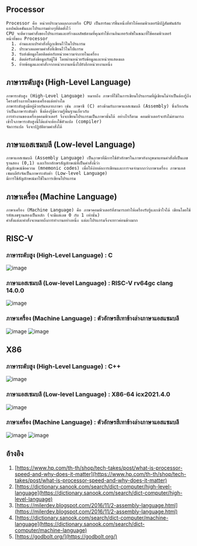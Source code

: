## Processor
    Processor คือ หน่วยประมวลผลกลางหรือ CPU เป็นฮาร์ดแวร์ชิ้นหนึ่งที่ทำให้คอมพิวเตอร์มีปฏิสัมพันธ์กับแอปพลิเคชันและโปรแกรมต่างๆที่ติดตั้งไว้ 
    CPU จะตีความคำสั่งของโปรแกรมและสร้างผลลัพธ์ตามที่คุณทำใช้งานอินเทอร์เฟซในขณะที่ใช้คอมพิวเตอร์
    หน้าที่ของ Processor
      1. อ่านและแปรคำสั่งที่ถูกเขียนไว้ในโปรแกรม
      2. ประมวลผลตามคำสั่งที่เขียนไว้ในโปแกรม
      3. รับส่งข้อมูลโดยติดต่อกับหน่วยความจำภายในเครื่อง
      4. ติดต่อรับส่งข้อมูลกับผู้ใช้ โดยผ่านหน่วยรับข้อมูลและหน่วยแสดงผล
      5. ย้ายข้อมูลและคำสั่งจากหน่วยงานหนึ่งไปยังอีกหน่วยงานหนึ่ง
## ภาษาระดับสูง (High-Level Language)
    ภาษาระดับสูง (High-Level Language) หมายถึง ภาษาที่ใช้ในการเขียนโปรแกรมที่ผู้เขียนไม่จำเป็นต้องรู้ถึงโครงสร้างภายในของเครื่องแต่อย่างใด 
    ภาษาระดับสูงมีอยู่ด้วยกันหลายภาษา เช่น ภาษาซี (C) ตรงข้ามกับภาษาแอสเซมบลี (Assembly) ซึ่งเรียกกันว่าเป็นภาษาระดับต่ำ ซึ่งต้องรู้มีความรู้พื้นฐานเกี่ยวกับ
    การทำงานของเครื่องคอมพิวเตอร์ จึงจะเขียนโปรแกรมเป็นภาษานั้นได้ อย่างไรก็ตาม คอมพิวเตอร์จะยังไม่สามารถเข้าใจภาษาระดับสูงนี้ได้แต่จะต้องใช้ตัวแปล (compiler) 
    จัดการแปล จึงจะปฏิบัติตามคำสั่งได้ 
## ภาษาแอสเซมบลี (Low-level Language)
    ภาษาแอสเซมบลี (Assembly Language) เป็นภาษาที่มีการใช้ตัวอักษรในภาษาอังกฤษมาแทนคำสั่งที่เป็นเลขฐานสอง (0,1) และเรียกอักษรสัญลักษณ์ที่เป็นคำสั่งนี้ว่า 
    สัญลักษณ์ข้อความ (mnemonic codes) เพื่อให้ง่ายต่อการเขียนและการจดจำมากกว่าภาษาเครื่อง ภาษาแอสเซมบลียังจัดเป็นภาษาระดับต่ำ (Low-level Language) 
    มีการใช้สัญลักษณ์มาใช้ในการเขียนโปรแกรม 
## ภาษาเครื่อง (Machine Language)
    ภาษาเครื่อง (Machine Language) คือ ภาษาคอมพิวเตอร์ที่สามารถทำให้เครื่องรับรู้และเข้าใจได้ เขียนโดยใช้รหัสเลขฐานสองเป็นหลัก (จะมีแต่เลข 0 กับ 1 เท่านั้น) 
    คำสั่งแต่ละคำสั่งจะหมายถึงการทำงานอย่างหนึ่ง แต่ละโปรแกรมจึงจะยาวค่อนข้างมาก
## RISC-V
### ภาษาระดับสูง (High-Level Language) : C
![image](https://user-images.githubusercontent.com/98943460/161530170-a2b9df57-97b8-4048-81a3-ac4bd3f50e1f.png)
### ภาษาแอสเซมบลี (Low-level Language) : RISC-V rv64gc clang 14.0.0
 ![image](https://user-images.githubusercontent.com/98943460/161530334-119d2821-d222-44dc-bd92-6381902937f6.png)
 ### ภาษาเครื่อง (Machine Language) : ตัวอักษรสีเทาข้างล่างภาษาแอสแซมบลี
![image](https://user-images.githubusercontent.com/98943460/161531027-196b7e03-dc01-46b7-aaa9-fb5de20f04dd.png)
![image](https://user-images.githubusercontent.com/98943460/161530825-73e818da-c98b-4c83-9d56-0e7eedfdc823.png)
## X86
### ภาษาระดับสูง (High-Level Language) : C++
![image](https://user-images.githubusercontent.com/98943460/161531611-1b9526a8-25d9-4183-b9c7-d155bbc44bdf.png)
### ภาษาแอสเซมบลี (Low-level Language) : X86-64 icx2021.4.0
![image](https://user-images.githubusercontent.com/98943460/161531840-d351682a-b410-4e6b-b9ac-d9c04824dd42.png)
### ภาษาเครื่อง (Machine Language) : ตัวอักษรสีเทาข้างล่างภาษาแอสแซมบลี
![image](https://user-images.githubusercontent.com/98943460/161532024-51ec5224-2110-4035-9552-b4d7f59ed534.png)
![image](https://user-images.githubusercontent.com/98943460/161532064-4229afcb-3e53-43da-aa97-86eeda3677ef.png)
## อ้างอิง
1. [https://www.hp.com/th-th/shop/tech-takes/post/what-is-processor-speed-and-why-does-it-matter](https://www.hp.com/th-th/shop/tech-takes/post/what-is-processor-speed-and-why-does-it-matter)
2. [https://dictionary.sanook.com/search/dict-computer/high-level-language](https://dictionary.sanook.com/search/dict-computer/high-level-language)
3. [https://milerdev.blogspot.com/2016/11/2-assembly-language.html](https://milerdev.blogspot.com/2016/11/2-assembly-language.html)
4. [https://dictionary.sanook.com/search/dict-computer/machine-language](https://dictionary.sanook.com/search/dict-computer/machine-language)
5. [https://godbolt.org/](https://godbolt.org/)
